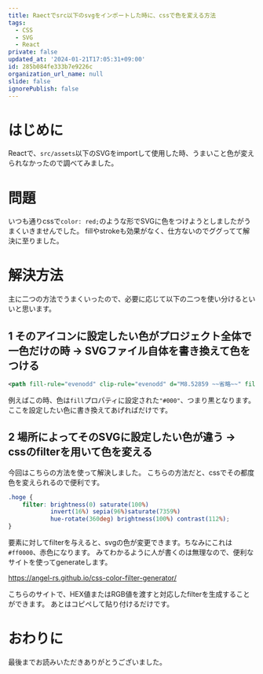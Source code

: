 ```yaml
---
title: Raectでsrc以下のsvgをインポートした時に、cssで色を変える方法
tags:
  - CSS
  - SVG
  - React
private: false
updated_at: '2024-01-21T17:05:31+09:00'
id: 285b084fe333b7e9226c
organization_url_name: null
slide: false
ignorePublish: false
---
```

# はじめに
Reactで、`src/assets`以下のSVGをimportして使用した時、うまいこと色が変えられなかったので調べてみました。

# 問題
いつも通りcssで`color: red;`のような形でSVGに色をつけようとしましたがうまくいきませんでした。
fillやstrokeも効果がなく、仕方ないのでググってて解決に至りました。

# 解決方法
主に二つの方法でうまくいったので、必要に応じて以下の二つを使い分けるといいと思います。

## 1 そのアイコンに設定したい色がプロジェクト全体で一色だけの時 -> SVGファイル自体を書き換えて色をつける
```xml:.svg
<path fill-rule="evenodd" clip-rule="evenodd" d="M8.52859 ~~省略~~" fill="#000"/>
```
例えばこの時、色は`fill`プロパティに設定された`"#000"`、つまり黒となります。
ここを設定したい色に書き換えてあげればだけです。

## 2 場所によってそのSVGに設定したい色が違う -> cssのfilterを用いて色を変える
今回はこちらの方法を使って解決しました。
こちらの方法だと、cssでその都度色を変えられるので便利です。

```css:.css
.hoge {
    filter: brightness(0) saturate(100%) 
            invert(16%) sepia(96%)saturate(7359%) 
            hue-rotate(360deg) brightness(100%) contrast(112%);
}
```

要素に対してfilterを与えると、svgの色が変更できます。ちなみにこれは`#ff0000`、赤色になります。
みてわかるように人が書くのは無理なので、便利なサイトを使ってgenerateします。

https://angel-rs.github.io/css-color-filter-generator/

こちらのサイトで、HEX値またはRGB値を渡すと対応したfilterを生成することができます。
あとはコピペして貼り付けるだけです。


# おわりに
最後までお読みいただきありがとうございました。

